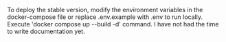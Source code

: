 To deploy the stable version, modify the environment variables in the docker-compose file or replace .env.example with .env to run locally. Execute 'docker compose up --build -d' command. I have not had the time to write documentation yet.